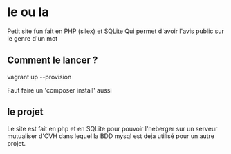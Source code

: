 # le ou la

Petit site fun fait en PHP (silex) et SQLite
Qui permet d'avoir l'avis public sur le genre d'un mot

## Comment le lancer ?

vagrant up --provision

Faut faire un 'composer install' aussi



## le projet

Le site est fait en php et en SQLite pour pouvoir l'heberger sur 
un serveur mutualiser d'OVH dans lequel la BDD mysql est deja utilisé 
pour un autre projet.